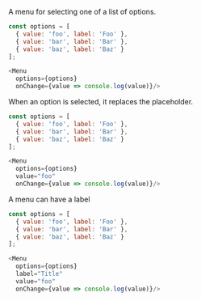 A menu for selecting one of a list of options.

```js
const options = [
  { value: 'foo', label: 'Foo' },
  { value: 'bar', label: 'Bar' },
  { value: 'baz', label: 'Baz' }
];

<Menu 
  options={options}
  onChange={value => console.log(value)}/>
```

When an option is selected, it replaces the placeholder.

```js
const options = [
  { value: 'foo', label: 'Foo' },
  { value: 'bar', label: 'Bar' },
  { value: 'baz', label: 'Baz' }
];

<Menu 
  options={options}
  value="foo"
  onChange={value => console.log(value)}/>
```

A menu can have a label

```js
const options = [
  { value: 'foo', label: 'Foo' },
  { value: 'bar', label: 'Bar' },
  { value: 'baz', label: 'Baz' }
];

<Menu 
  options={options}
  label="Title"
  value="foo"
  onChange={value => console.log(value)}/>
```
